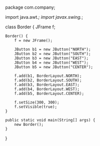 package com.company;

import java.awt.*;
import javax.swing.*;

class Border {
    JFrame f;

    Border() {
        f = new JFrame();

        JButton b1 = new JButton("NORTH");
        JButton b2 = new JButton("SOUTH");
        JButton b3 = new JButton("EAST");
        JButton b4 = new JButton("WEST");
        JButton b5 = new JButton("CENTER");

        f.add(b1, BorderLayout.NORTH);
        f.add(b2, BorderLayout.SOUTH);
        f.add(b3, BorderLayout.EAST);
        f.add(b4, BorderLayout.WEST);
        f.add(b5, BorderLayout.CENTER);

        f.setSize(300, 300);
        f.setVisible(true);
    }

    public static void main(String[] args) {
        new Border();
    }
}